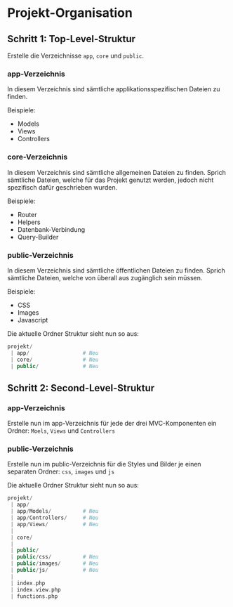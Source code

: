# Projekt-Organisation
## Schritt 1: Top-Level-Struktur
Erstelle die Verzeichnisse `app`, `core` und `public`.

### app-Verzeichnis
In diesem Verzeichnis sind sämtliche applikationsspezifischen Dateien zu finden.

Beispiele:
* Models
* Views
* Controllers

### core-Verzeichnis
In diesem Verzeichnis sind sämtliche allgemeinen Dateien zu finden. Sprich sämtliche Dateien, welche für das Projekt genutzt werden, jedoch nicht spezifisch dafür geschrieben wurden.

Beispiele:
* Router
* Helpers
* Datenbank-Verbindung
* Query-Builder

### public-Verzeichnis
In diesem Verzeichnis sind sämtliche öffentlichen Dateien zu finden. Sprich sämtliche Dateien, welche von überall aus zugänglich sein müssen.

Beispiele:
* CSS
* Images
* Javascript

Die aktuelle Ordner Struktur sieht nun so aus:

```php
projekt/
 | app/                 # Neu
 | core/                # Neu
 | public/              # Neu
```
## Schritt 2: Second-Level-Struktur

### app-Verzeichnis
Erstelle nun im app-Verzeichnis für jede der drei MVC-Komponenten ein Ordner: `Moels`, `Views` und `Controllers`

### public-Verzeichnis
Erstelle nun im public-Verzeichnis für die Styles und Bilder je einen separaten Ordner: `css`, `images` und `js`

Die aktuelle Ordner Struktur sieht nun so aus:
```php
projekt/
 | app/
 | app/Models/          # Neu
 | app/Controllers/     # Neu
 | app/Views/           # Neu
 |
 | core/
 |
 | public/
 | public/css/          # Neu
 | public/images/       # Neu
 | public/js/           # Neu
 |
 | index.php
 | index.view.php
 | functions.php
```
